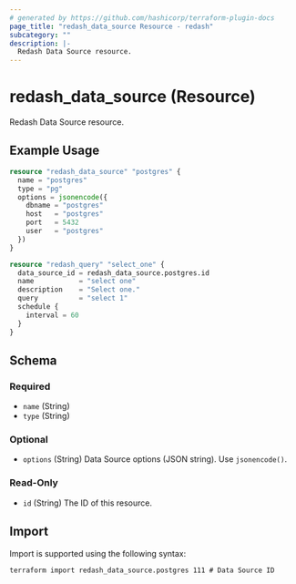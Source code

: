 ```yaml
---
# generated by https://github.com/hashicorp/terraform-plugin-docs
page_title: "redash_data_source Resource - redash"
subcategory: ""
description: |-
  Redash Data Source resource.
---
```


# redash_data_source (Resource)

Redash Data Source resource.

## Example Usage

```terraform
resource "redash_data_source" "postgres" {
  name = "postgres"
  type = "pg"
  options = jsonencode({
    dbname = "postgres"
    host   = "postgres"
    port   = 5432
    user   = "postgres"
  })
}

resource "redash_query" "select_one" {
  data_source_id = redash_data_source.postgres.id
  name           = "select one"
  description    = "Select one."
  query          = "select 1"
  schedule {
    interval = 60
  }
}
```

<!-- schema generated by tfplugindocs -->
## Schema

### Required

- `name` (String)
- `type` (String)

### Optional

- `options` (String) Data Source options (JSON string). Use `jsonencode()`.

### Read-Only

- `id` (String) The ID of this resource.

## Import

Import is supported using the following syntax:

```shell
terraform import redash_data_source.postgres 111 # Data Source ID
```
